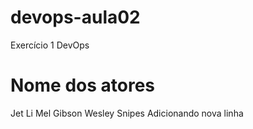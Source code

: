 # devops-aula02
Exercício 1 DevOps
# Nome dos atores
Jet Li
Mel Gibson
Wesley Snipes
Adicionando nova linha
